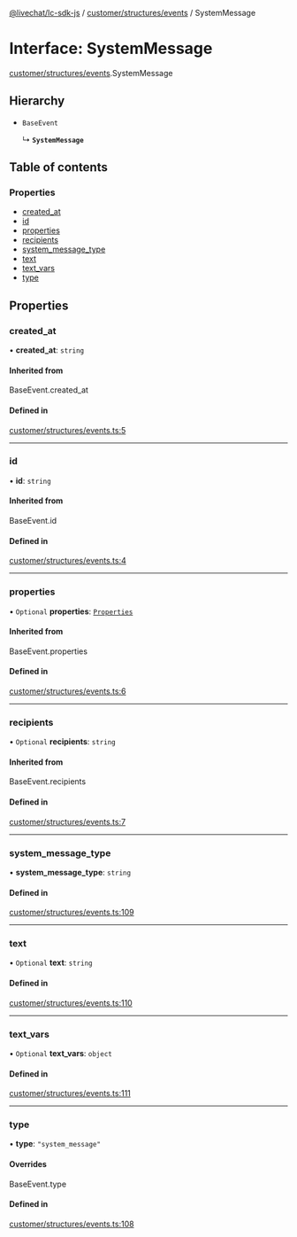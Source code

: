 [@livechat/lc-sdk-js](../README.md) / [customer/structures/events](../modules/customer_structures_events.md) / SystemMessage

# Interface: SystemMessage

[customer/structures/events](../modules/customer_structures_events.md).SystemMessage

## Hierarchy

- `BaseEvent`

  ↳ **`SystemMessage`**

## Table of contents

### Properties

- [created\_at](customer_structures_events.SystemMessage.md#created_at)
- [id](customer_structures_events.SystemMessage.md#id)
- [properties](customer_structures_events.SystemMessage.md#properties)
- [recipients](customer_structures_events.SystemMessage.md#recipients)
- [system\_message\_type](customer_structures_events.SystemMessage.md#system_message_type)
- [text](customer_structures_events.SystemMessage.md#text)
- [text\_vars](customer_structures_events.SystemMessage.md#text_vars)
- [type](customer_structures_events.SystemMessage.md#type)

## Properties

### created\_at

• **created\_at**: `string`

#### Inherited from

BaseEvent.created\_at

#### Defined in

[customer/structures/events.ts:5](https://github.com/livechat/lc-sdk-js/blob/8462be9/src/customer/structures/events.ts#L5)

___

### id

• **id**: `string`

#### Inherited from

BaseEvent.id

#### Defined in

[customer/structures/events.ts:4](https://github.com/livechat/lc-sdk-js/blob/8462be9/src/customer/structures/events.ts#L4)

___

### properties

• `Optional` **properties**: [`Properties`](customer_structures_structures.Properties.md)

#### Inherited from

BaseEvent.properties

#### Defined in

[customer/structures/events.ts:6](https://github.com/livechat/lc-sdk-js/blob/8462be9/src/customer/structures/events.ts#L6)

___

### recipients

• `Optional` **recipients**: `string`

#### Inherited from

BaseEvent.recipients

#### Defined in

[customer/structures/events.ts:7](https://github.com/livechat/lc-sdk-js/blob/8462be9/src/customer/structures/events.ts#L7)

___

### system\_message\_type

• **system\_message\_type**: `string`

#### Defined in

[customer/structures/events.ts:109](https://github.com/livechat/lc-sdk-js/blob/8462be9/src/customer/structures/events.ts#L109)

___

### text

• `Optional` **text**: `string`

#### Defined in

[customer/structures/events.ts:110](https://github.com/livechat/lc-sdk-js/blob/8462be9/src/customer/structures/events.ts#L110)

___

### text\_vars

• `Optional` **text\_vars**: `object`

#### Defined in

[customer/structures/events.ts:111](https://github.com/livechat/lc-sdk-js/blob/8462be9/src/customer/structures/events.ts#L111)

___

### type

• **type**: ``"system_message"``

#### Overrides

BaseEvent.type

#### Defined in

[customer/structures/events.ts:108](https://github.com/livechat/lc-sdk-js/blob/8462be9/src/customer/structures/events.ts#L108)
